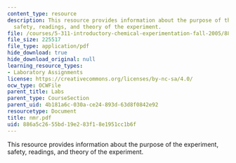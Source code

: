 ```yaml
---
content_type: resource
description: This resource provides information about the purpose of the experiment,
  safety, readings, and theory of the experiment.
file: /courses/5-311-introductory-chemical-experimentation-fall-2005/886a5c2655bd19e283f18e1951cc1b6f_nmr.pdf
file_size: 225517
file_type: application/pdf
hide_download: true
hide_download_original: null
learning_resource_types:
- Laboratory Assignments
license: https://creativecommons.org/licenses/by-nc-sa/4.0/
ocw_type: OCWFile
parent_title: Labs
parent_type: CourseSection
parent_uid: 4b181a6c-030a-ce24-893d-63d8f0842e92
resourcetype: Document
title: nmr.pdf
uid: 886a5c26-55bd-19e2-83f1-8e1951cc1b6f
---
```

This resource provides information about the purpose of the experiment, safety, readings, and theory of the experiment.